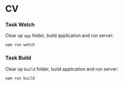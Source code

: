 # CV

### Task Watch
Clear up `app` folder, build application and run server:
```bash
npm run watch
```

### Task Build
Clear up `build` folder, build application and run server:
```bash
npm run build
```
